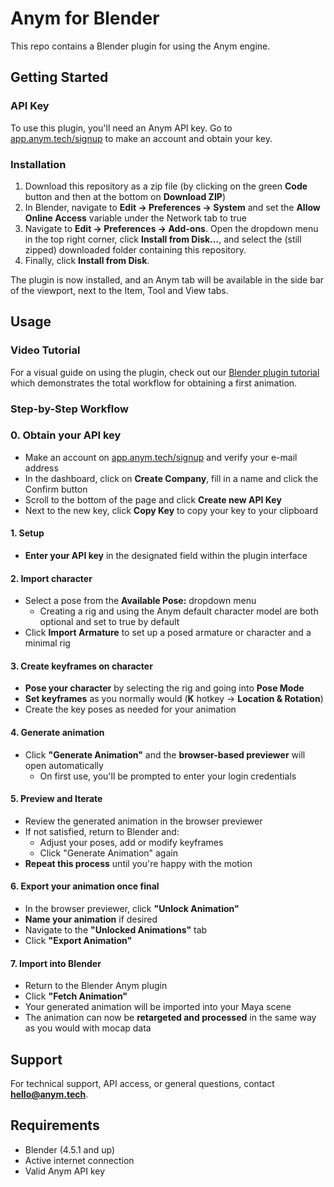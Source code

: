# Anym for Blender

This repo contains a Blender plugin for using the Anym engine.

## Getting Started

### API Key

To use this plugin, you'll need an Anym API key. Go to [app.anym.tech/signup](https://app.anym.tech/signup/) to make an account and obtain your key.

### Installation

1. Download this repository as a zip file (by clicking on the green **Code** button and then at the bottom on **Download ZIP**)
2. In Blender, navigate to **Edit → Preferences → System** and set the **Allow Online Access** variable under the Network tab to true
3. Navigate to **Edit → Preferences → Add-ons**. Open the dropdown menu in the top right corner, click **Install from Disk...**, and select the (still zipped) downloaded folder containing this repository.
4. Finally, click **Install from Disk**.

The plugin is now installed, and an Anym tab will be available in the side bar of the viewport, next to the Item, Tool and View tabs.

## Usage

### Video Tutorial

For a visual guide on using the plugin, check out our [Blender plugin tutorial]([https://youtu.be/u41JQDjHmN4](https://www.youtube.com/watch?v=ed7KbV3OVhk)) which demonstrates the total workflow for obtaining a first animation.

### Step-by-Step Workflow

### 0. Obtain your API key
- Make an account on [app.anym.tech/signup](https://app.anym.tech/signup/) and verify your e-mail address
- In the dashboard, click on **Create Company**, fill in a name and click the Confirm button
- Scroll to the bottom of the page and click **Create new API Key**
- Next to the new key, click **Copy Key** to copy your key to your clipboard

#### 1. Setup
- **Enter your API key** in the designated field within the plugin interface

#### 2. Import character
- Select a pose from the **Available Pose:** dropdown menu
  - Creating a rig and using the Anym default character model are both optional and set to true by default
- Click **Import Armature** to set up a posed armature or character and a minimal rig


#### 3. Create keyframes on character
- **Pose your character** by selecting the rig and going into **Pose Mode**
- **Set keyframes** as you normally would (**K** hotkey → **Location & Rotation**)
- Create the key poses as needed for your animation

#### 4. Generate animation
- Click **"Generate Animation"** and the **browser-based previewer** will open automatically
  - On first use, you'll be prompted to enter your login credentials

#### 5. Preview and Iterate
- Review the generated animation in the browser previewer
- If not satisfied, return to Blender and:
  - Adjust your poses, add or modify keyframes
  - Click "Generate Animation" again
- **Repeat this process** until you're happy with the motion

#### 6. Export your animation once final
- In the browser previewer, click **"Unlock Animation"**
- **Name your animation** if desired
- Navigate to the **"Unlocked Animations"** tab
- Click **"Export Animation"**

#### 7. Import into Blender
- Return to the Blender Anym plugin
- Click **"Fetch Animation"**
- Your generated animation will be imported into your Maya scene
- The animation can now be **retargeted and processed** in the same way as you would with mocap data


## Support

For technical support, API access, or general questions, contact **hello@anym.tech**.

## Requirements

- Blender (4.5.1 and up)
- Active internet connection
- Valid Anym API key
